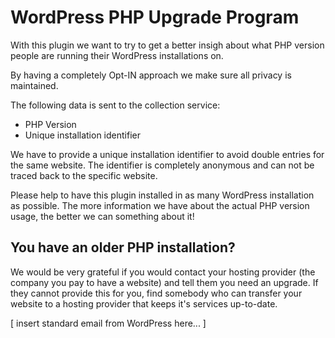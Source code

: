 # WordPress PHP Upgrade Program

With this plugin we want to try to get a better insigh about what PHP version people are running their WordPress installations on.

By having a completely Opt-IN approach we make sure all privacy is maintained.

The following data is sent to the collection service:
 * PHP Version
 * Unique installation identifier

We have to provide a unique installation identifier to avoid double entries for the same website.
The identifier is completely anonymous and can not be traced back to the specific website.

Please help to have this plugin installed in as many WordPress installation as possible.
The more information we have about the actual PHP version usage, the better we can something about it!

## You have an older PHP installation?

We would be very grateful if you would contact your hosting provider (the company you pay to have a website) and tell them you need an upgrade.
If they cannot provide this for you, find somebody who can transfer your website to a hosting provider that keeps it's services up-to-date.

[ insert standard email from WordPress here... ]